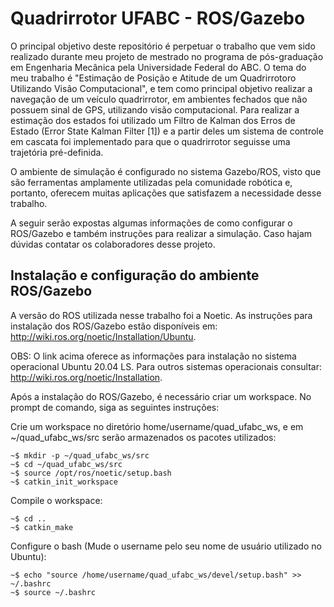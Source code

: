 # Quadrirrotor UFABC - ROS/Gazebo

O principal objetivo deste repositório é perpetuar o trabalho que vem sido realizado durante meu projeto de mestrado no programa de pós-graduação em Engenharia Mecânica pela Universidade Federal do ABC. O tema do meu trabalho é "Estimação de Posição e Atitude de um Quadrirrotoro Utilizando Visão Computacional", e tem como principal objetivo realizar a navegação de um veículo quadrirrotor, em ambientes fechados que não possuem sinal de GPS, utilizando visão computacional. Para realizar a estimação dos estados foi utilizado um Filtro de Kalman dos Erros de Estado (Error State Kalman Filter [1]) e a partir deles um sistema de controle em cascata foi implementado para que o quadrirrotor seguisse uma trajetória pré-definida.

O ambiente de simulação é configurado no sistema Gazebo/ROS, visto que são ferramentas amplamente utilizadas pela comunidade robótica e, portanto, oferecem muitas aplicações que satisfazem a necessidade desse trabalho.

A seguir serão expostas algumas informações de como configurar o ROS/Gazebo e também instruções para realizar a simulação. Caso hajam dúvidas contatar os colaboradores desse projeto.

## Instalação e configuração do ambiente ROS/Gazebo

A versão do ROS utilizada nesse trabalho foi a Noetic. As instruções para instalação dos ROS/Gazebo estão disponíveis em: http://wiki.ros.org/noetic/Installation/Ubuntu. 

OBS: O link acima oferece as informações para instalação no sistema operacional Ubuntu 20.04 LS. Para outros sistemas operacionais consultar: http://wiki.ros.org/noetic/Installation.

Após a instalação do ROS/Gazebo, é necessário criar um workspace. No prompt de comando, siga as seguintes instruções:

Crie um workspace no diretório home/username/quad_ufabc_ws, e em ~/quad_ufabc_ws/src serão armazenados os pacotes utilizados:

```
~$ mkdir -p ~/quad_ufabc_ws/src
~$ cd ~/quad_ufabc_ws/src
~$ source /opt/ros/noetic/setup.bash
~$ catkin_init_workspace 
```
Compile o workspace:

```
~$ cd ..
~$ catkin_make
```
Configure o bash (Mude o username pelo seu nome de usuário utilizado no Ubuntu):

```
~$ echo "source /home/username/quad_ufabc_ws/devel/setup.bash" >> ~/.bashrc
~$ source ~/.bashrc
```

